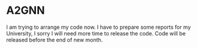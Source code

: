 # A2GNN
I am trying to arrange my code now.
I have to prepare some reports for my University, I sorry I will need more time to release the code.
Code will be released before the end of new month.
